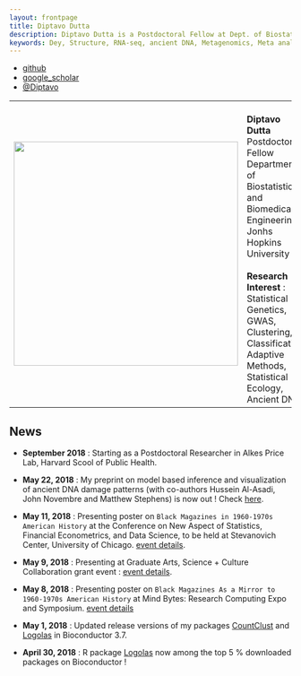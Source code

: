 ```yaml
---
layout: frontpage
title: Diptavo Dutta
description: Diptavo Dutta is a Postdoctoral Fellow at Dept. of Biostatistics, Johns Hopkins University, currently involved in research in statistical genetics in Matthew Stephens Lab. Also involved in side projects on medical statistics, statistical nanosciences and MCMC. 
keywords: Dey, Structure, RNA-seq, ancient DNA, Metagenomics, Meta analysis, MCMC, nanosciences, 
---
```


<div class="navbar">
  <div class="navbar-inner">
      <ul class="nav">
      <!--    <li><a href="{{ BASE_PATH }}/assets/broman.pdf">cv</a></li>  -->
          <li><a href="https://github.com/diptavo">github</a></li>
	  <li><a href="https://scholar.google.com/citations?user=0HmuYCUAAAAJ&hl=en">google_scholar</a></li>
          <li><a href="https://twitter.com/Diptavo">@Diptavo</a></li>
      </ul>
  </div>
</div>

<table class="wide">
<tr>
<td class="left">
    <img id="frontphoto" src="assets/bigpublpics/Diptav_Dutta.jpg" width="400" height="400" alt="" />
</td>
<td class="left">
<br><b> Diptavo Dutta </b>
<br> Postdoctoral Fellow
<br> Departments of Biostatistics and Biomedical Engineering
<br> Jonhs Hopkins University
<br>
<br> <b> Research Interest </b>: Statistical Genetics, GWAS,
                <br>  Clustering, Classification, Adaptive Methods,
                <br>  Statistical Ecology, Ancient DNA
<br> 

</td>
</tr>
</table>


## News

- **September 2018** : Starting as a Postdoctoral Researcher in Alkes Price Lab, Harvard Scool of Public Health.

- **May 22, 2018** : My preprint on model based inference and 
visualization of ancient DNA damage patterns (with co-authors 
Hussein Al-Asadi, John Novembre and Matthew Stephens) is now
out ! Check [here](https://www.biorxiv.org/content/early/2018/05/21/327684).

- **May 11, 2018** : Presenting poster on `Black Magazines in 1960-1970s American History` at the Conference on New Aspect of Statistics, Financial Econometrics, and Data Science, to be held at Stevanovich Center, University of Chicago.
[event details](https://stevanovichcenter.uchicago.edu/page/new-aspects-statistics-financial-econometrics-and-data-science).

- **May 9, 2018**  : Presenting  at Graduate Arts, Science + Culture Collaboration grant event : [event details](https://arts.uchicago.edu/event/arts-science-culture-graduate-collaboration-grant-final-presentations-0).

- **May 8, 2018**  : Presenting poster on `Black Magazines As a Mirror to 1960-1970s American History` at Mind Bytes: Research Computing Expo and Symposium. [event details](https://mindbytes.uchicago.edu/callforposters.php)

- **May 1, 2018** :  Updated release versions of my packages [CountClust](https://bioconductor.org/packages/release/bioc/html/CountClust.html) and [Logolas](https://bioconductor.org/packages/release/bioc/html/Logolas.html) in Bioconductor 3.7. 

- **April 30, 2018** : R package [Logolas](https://bioconductor.org/packages/release/bioc/html/Logolas.html) now among
the top 5 % downloaded packages on Bioconductor !






<!--

<table class="wide">
<tr>
  <td class="left">
    <a href="pages/publpics/iplotCorr.html">
        <img src="assets/publpics/iplotCorr.png" alt="R/qtlcharts example" title="R/qtlcharts example"/>
    </a>
  </td>
  <td class="right">
    <a href="pages/publpics/rqtlexper_fig2.html">
        <img src="assets/publpics/rqtlexper_fig2.png" alt="Broman (2014) Fig 2" title="Broman (2014) Fig 2"/>
    </a>
  </td>
</tr>
<tr>
  <td class="left">
    <a href="pages/publpics/samplemixups_fig7.html">
        <img src="assets/publpics/samplemixups_fig7.png" alt="Broman et al. (2013) Fig 7" title="Broman et al. (2013) Fig 7"/>
    </a>
  </td>
  <td class="right">
    <a href="pages/publpics/isletc6_fig4.html">
        <img src="assets/publpics/isletc6_fig4.png" alt="Tian et al. (2015) Fig 4" title="Tian et al. (2015) Fig 4"/>
    </a>
  </td>
</tr>
</table>

<div class="navbar">
  <div class="navbar-inner">
      <ul class="nav">
          <li><a href="morefigs.html">see more figures</a></li>
      </ul>
  </div>
</div>

-->
